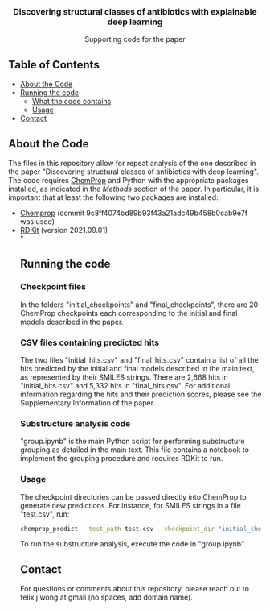 <!--
*** Thanks for checking out this README Template. If you have a suggestion that would
*** make this better, please fork the repo and create a pull request or simply open
*** an issue with the tag "enhancement".
*** Thanks again! Now go create something AMAZING! :D
-->




<!-- PROJECT LOGO -->
<br />
<p align="center">

  <h3 align="center">Discovering structural classes of antibiotics with explainable deep learning</h3>

  <p align="center">
    Supporting code for the paper
  </p>
</p>



<!-- TABLE OF CONTENTS -->
## Table of Contents

* [About the Code](#about-the-project)
* [Running the code](#running-the-code)
  * [What the code contains](#what-the-code-contains)
  * [Usage](#usage)
* [Contact](#contact)



<!-- ABOUT THE PROJECT -->
## About the Code

The files in this repository allow for repeat analysis of the one described in the paper "Discovering structural classes of antibiotics with deep learning". The code requires <a href="https://github.com/chemprop/chemprop">ChemProp</a> and Python with the appropriate packages installed, as indicated in the <i>Methods</i> section of the paper. In particular, it is important that at least the following two packages are installed:
<ul>
<li><a href="https://github.com/chemprop/chemprop">Chemprop</a> (commit 9c8ff4074bd89b93f43a21adc49b458b0cab9e7f was used)</li>
<li><a href="https://www.rdkit.org/">RDKit</a> (version 2021.09.01)</li>"

<!-- GETTING STARTED -->
## Running the code

### Checkpoint files

In the folders "initial_checkpoints" and "final_checkpoints", there are 20 ChemProp checkpoints each corresponding to the initial and final models described in the paper.

### CSV files containing predicted hits

The two files "initial_hits.csv" and "final_hits.csv" contain a list of all the hits predicted by the initial and final models described in the main text, as represented by their SMILES strings. There are 2,668 hits in "initial_hits.csv" and 5,332 hits in "final_hits.csv". For additional information regarding the hits and their prediction scores, please see the Supplementary Information of the paper. 

### Substructure analysis code

"group.ipynb" is the main Python script for performing substructure grouping as detailed in the main text. This file contains a notebook to implement the grouping procedure and requires RDKit to run.


### Usage

The checkpoint directories can be passed directly into ChemProp to generate new predictions. For instance, for SMILES strings in a file "test.csv", run:
```sh
chemprop_predict --test_path test.csv --checkpoint_dir "initial_checkpoints" --preds_path "test_predictions.csv" --features_generator rdkit_2d_normalized --no_features_scaling &
```
To run the substructure analysis, execute the code in "group.ipynb".

<!-- CONTACT -->
## Contact

For questions or comments about this repository, please reach out to felix j wong at gmail (no spaces, add domain name). 

